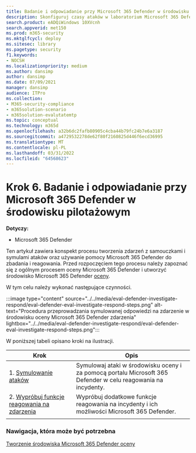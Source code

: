 ```yaml
---
title: Badanie i odpowiadanie przy Microsoft 365 Defender w środowisku pilotażowym
description: Skonfiguruj czasy ataków w laboratorium Microsoft 365 Defender testowym lub środowisku pilotażowym, aby wypróbować rozwiązanie zabezpieczeń zaprojektowane w celu nauczenie użytkowników ochrony urządzeń, tożsamości, danych i aplikacji.
search.product: eADQiWindows 10XVcnh
search.appverid: met150
ms.prod: m365-security
ms.mktglfcycl: deploy
ms.sitesec: library
ms.pagetype: security
f1.keywords:
- NOCSH
ms.localizationpriority: medium
ms.author: dansimp
author: dansimp
ms.date: 07/09/2021
manager: dansimp
audience: ITPro
ms.collection:
- M365-security-compliance
- m365solution-scenario
- m365solution-evalutatemtp
ms.topic: conceptual
ms.technology: m365d
ms.openlocfilehash: a32b6dc2fafb80905c4cba44b79fc24b7e6a3187
ms.sourcegitcommit: a4729532278de62f80f2160825d446f6ecd36995
ms.translationtype: MT
ms.contentlocale: pl-PL
ms.lasthandoff: 03/31/2022
ms.locfileid: "64568623"
---
```

# <a name="step-6-investigate-and-respond-using-microsoft-365-defender-in-a-pilot-environment"></a>Krok 6. Badanie i odpowiadanie przy Microsoft 365 Defender w środowisku pilotażowym

**Dotyczy:**
- Microsoft 365 Defender

Ten artykuł zawiera konspekt procesu tworzenia zdarzeń z samouczkami i symulami ataków oraz używanie pomocy Microsoft 365 Defender do zbadania i reagowania. Przed rozpoczęciem tego procesu należy zapoznać się z ogólnym procesem oceny Microsoft 365 Defender i utworzyć środowisko [](eval-overview.md) Microsoft 365 Defender [oceny](eval-create-eval-environment.md).

W tym celu należy wykonać następujące czynności.

:::image type="content" source="../../media/eval-defender-investigate-respond/eval-defender-eval-investigate-respond-steps.png" alt-text="Procedura przeprowadzania symulowanej odpowiedzi na zdarzenie w środowisku oceny Microsoft 365 Defender zdarzenia" lightbox="../../media/eval-defender-investigate-respond/eval-defender-eval-investigate-respond-steps.png":::

W poniższej tabeli opisano kroki na ilustracji.

|Krok  |Opis  |
|---------|---------|
| 1. [Symulowanie ataków](eval-defender-investigate-respond-simulate-attack.md)     |   Symulowaj ataki w środowisku oceny i za pomocą portalu Microsoft 365 Defender w celu reagowania na incydenty.      |
| 2. [Wypróbuj funkcje reagowania na zdarzenia ](eval-defender-investigate-respond-additional.md)    |    Wypróbuj dodatkowe funkcje reagowania na incydenty i ich możliwości Microsoft 365 Defender.     |
|||

### <a name="navigation-you-may-need"></a>Nawigacja, która może być potrzebna

[Tworzenie środowiska Microsoft 365 Defender oceny](eval-create-eval-environment.md)
